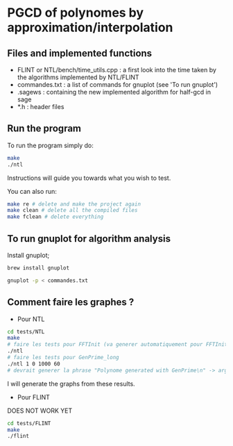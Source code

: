# PGCD of polynomes by approximation/interpolation

## Files and implemented functions
- FLINT or NTL/bench/time_utils.cpp : a first look into the time taken by the algorithms implemented by NTL/FLINT
- commandes.txt : a list of commands for gnuplot (see 'To run gnuplot')
- .sagews : containing the new implemented algorithm for half-gcd in sage
- *.h : header files

## Run the program

To run the program simply do:
```sh
make
./ntl 
```
Instructions will guide you towards what you wish to test.

You can also run:

```sh
make re # delete and make the project again
make clean # delete all the compiled files
make fclean # delete everything
```

## To run gnuplot for algorithm analysis

Install gnuplot;

```sh
brew install gnuplot
```
```sh
gnuplot -p < commandes.txt
```

## Comment faire les graphes ?

- Pour NTL
```sh
cd tests/NTL
make
# faire les tests pour FFTInit (va generer automatiquement pour FFTInit)
./ntl
# faire les tests pour GenPrime_long
./ntl 1 0 1000 60
# devrait generer la phrase "Polynome generated with GenPrime\n" -> argv[1] indique que l'on utilise GenPrime_long
```
I will generate the graphs from these results.

- Pour FLINT

DOES NOT WORK YET
```sh
cd tests/FLINT
make
./flint
```

